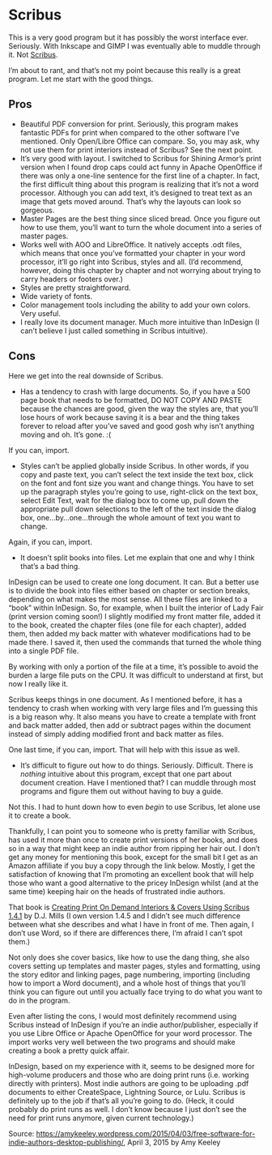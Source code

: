 # Scribus

This is a very good program but it has possibly the worst interface ever. Seriously. With Inkscape and GIMP I was eventually able to muddle through it. Not [Scribus](http://wiki.scribus.net/canvas/Scribus "Scribus Wiki").

I’m about to rant, and that’s not my point because this really is a great program. Let me start with the good things.

## Pros

- Beautiful PDF conversion for print. Seriously, this program makes fantastic PDFs for print when compared to the other software I’ve mentioned. Only Open/Libre Office can compare. So, you may ask, why not use them for print interiors instead of Scribus? See the next point.
- It’s very good with layout. I switched to Scribus for Shining Armor’s print version when I found drop caps could act funny in Apache OpenOffice if there was only a one-line sentence for the first line of a chapter. In fact, the first difficult thing about this program is realizing that it’s not a word processor. Although you can add text, it’s designed to treat text as an image that gets moved around. That’s why the layouts can look so gorgeous.
- Master Pages are the best thing since sliced bread. Once you figure out how to use them, you’ll want to turn the whole document into a series of master pages.
- Works well with AOO and LibreOffice. It natively accepts .odt files, which means that once you’ve formatted your chapter in your word processor, it’ll go right into Scribus, styles and all. (I’d recommend, however, doing this chapter by chapter and not worrying about trying to carry headers or footers over.)
- Styles are pretty straightforward.
- Wide variety of fonts.
- Color management tools including the ability to add your own colors. Very useful.
- I really love its document manager. Much more intuitive than InDesign (I can’t believe I just called something in Scribus intuitive).

## Cons

Here we get into the real downside of Scribus.

- Has a tendency to crash with large documents. So, if you have a 500 page book that needs to be formatted, DO NOT COPY AND PASTE because the chances are good, given the way the styles are, that you’ll lose hours of work because saving it is a bear and the thing takes forever to reload after you’ve saved and good gosh why isn’t anything moving and oh. It’s gone. <span class="wp-smiley wp-emoji wp-emoji-sad" title=":(">:(</span>

If you can, import.

- Styles can’t be applied globally inside Scribus. In other words, if you copy and paste text, you can’t select the text inside the text box, click on the font and font size you want and change things. You have to set up the paragraph styles you’re going to use, right-click on the text box, select Edit Text, wait for the dialog box to come up, pull down the appropriate pull down selections to the left of the text inside the dialog box, one…by…one…through the whole amount of text you want to change.

Again, if you can, import.

- It doesn’t split books into files. Let me explain that one and why I think that’s a bad thing.

InDesign can be used to create one long document. It can. But a better use is to divide the book into files either based on chapter or section breaks, depending on what makes the most sense. All these files are linked to a “book” within InDesign. So, for example, when I built the interior of Lady Fair (print version coming soon!) I slightly modified my front matter file, added it to the book, created the chapter files (one file for each chapter), added them, then added my back matter with whatever modifications had to be made there. I saved it, then used the commands that turned the whole thing into a single PDF file.

By working with only a portion of the file at a time, it’s possible to avoid the burden a large file puts on the CPU. It was difficult to understand at first, but now I really like it.

Scribus keeps things in one document. As I mentioned before, it has a tendency to crash when working with very large files and I’m guessing this is a big reason why. It also means you have to create a template with front and back matter added, then add or subtract pages within the document instead of simply adding modified front and back matter as files.

One last time, if you can, import. That will help with this issue as well.

- It’s difficult to figure out how to do things. Seriously. Difficult. There is _nothing_ intuitive about this program, except that one part about document creation. Have I mentioned that? I can muddle through most programs and figure them out without having to buy a guide.

Not this. I had to hunt down how to even _begin_ to use Scribus, let alone use it to create a book.

Thankfully, I can point you to someone who is pretty familiar with Scribus, has used it more than once to create print versions of her books, and does so in a way that might keep an indie author from ripping her hair out. I don’t get any money for mentioning this book, except for the small bit I get as an Amazon affiliate if you buy a copy through the link below. Mostly, I get the satisfaction of knowing that I’m promoting an excellent book that will help those who want a good alternative to the pricey InDesign whilst (and at the same time) keeping hair on the heads of frustrated indie authors.

That book is [Creating Print On Demand Interiors & Covers Using Scribus 1.4.1](http://www.amazon.com/gp/product/1493568167/ref=as_li_tl?ie=UTF8&camp=1789&creative=390957&creativeASIN=1493568167&linkCode=as2&tag=whereikeepmys-20&linkId=BRWCMBRO7ROTZ4L7) by D.J. Mills (I own version 1.4.5 and I didn’t see much difference between what she describes and what I have in front of me. Then again, I don’t use Word, so if there are differences there, I’m afraid I can’t spot them.)

Not only does she cover basics, like how to use the dang thing, she also covers setting up templates and master pages, styles and formatting, using the story editor and linking pages, page numbering, importing (including how to import a Word document), and a whole host of things that you’ll think you can figure out until you actually face trying to do what you want to do in the program.

Even after listing the cons, I would most definitely recommend using Scribus instead of InDesign if you’re an indie author/publisher, especially if you use Libre Office or Apache OpenOffice for your word processor. The import works very well between the two programs and should make creating a book a pretty quick affair.

InDesign, based on my experience with it, seems to be designed more for high-volume producers and those who are doing print runs (i.e. working directly with printers). Most indie authors are going to be uploading .pdf documents to either CreateSpace, Lightning Source, or Lulu. Scribus is definitely up to the job if that’s all you’re going to do. (Heck, it could probably do print runs as well. I don’t know because I just don’t see the need for print runs anymore, given current technology.)

Source: <https://amykeeley.wordpress.com/2015/04/03/free-software-for-indie-authors-desktop-publishing/>, April 3, 2015 by Amy Keeley
